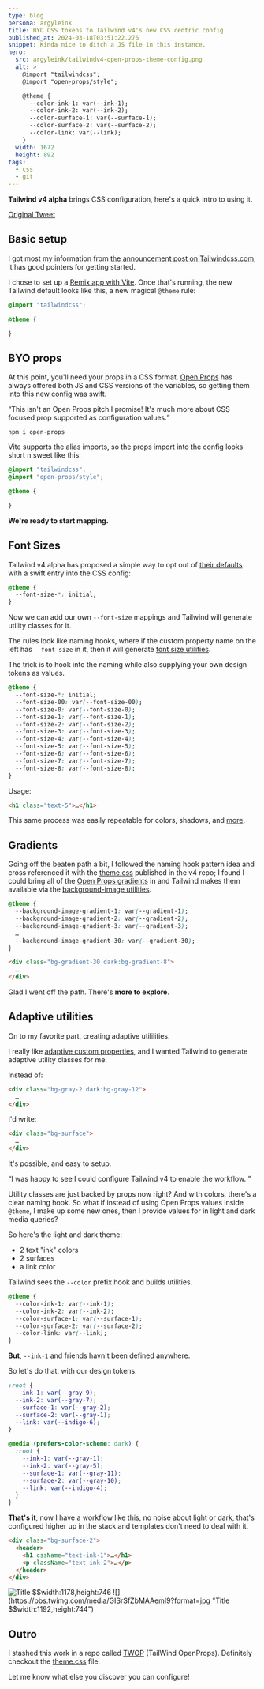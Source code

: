 ```yaml
---
type: blog
persona: argyleink
title: BYO CSS tokens to Tailwind v4's new CSS centric config
published_at: 2024-03-18T03:51:22.276
snippet: Kinda nice to ditch a JS file in this instance.
hero:
  src: argyleink/tailwindv4-open-props-theme-config.png
  alt: >
    @import "tailwindcss";
    @import "open-props/style";

    @theme {
      --color-ink-1: var(--ink-1);
      --color-ink-2: var(--ink-2);
      --color-surface-1: var(--surface-1);
      --color-surface-2: var(--surface-2);
      --color-link: var(--link);
    }
  width: 1672
  height: 892
tags: 
  - css
  - git
---
```


**Tailwind v4 alpha** brings CSS configuration, here's a quick intro to using it. 

[Original Tweet](https://x.com/argyleink/status/1766726636811256037?s=20)

## Basic setup

I got most my information from [the announcement post on Tailwindcss.com](https://tailwindcss.com/blog/tailwindcss-v4-alpha), it has good pointers for getting started.

I chose to set up a [Remix app with Vite](https://remix.run/docs/en/main/future/vite). Once that's running, the new Tailwind default looks like this, a new magical `@theme` rule:

```css
@import "tailwindcss";

@theme {

}
```

## BYO props

At this point, you'll need your props in a CSS format. [Open Props](https://open-props.style/) has always offered both JS and CSS versions of the variables, so getting them into this new config was swift.

<q>This isn't an Open Props pitch I promise! It's much more about CSS focused prop supported as configuration values.</q>

```shell
npm i open-props
```

Vite supports the alias imports, so the props import into the config looks short n sweet like this:

```css
@import "tailwindcss";
@import "open-props/style";

@theme {

}
```

**We're ready to start mapping.**

## Font Sizes

Tailwind v4 alpha has proposed a simple way to opt out of [their defaults](https://github.com/tailwindlabs/tailwindcss/blob/next/packages/tailwindcss/theme.css#L372) with a swift entry into the CSS config:

```css
@theme {
  --font-size-*: initial;
}
```

Now we can add our own `--font-size` mappings and Tailwind will generate utility classes for it. 

The rules look like naming hooks, where if the custom property name on the left has `--font-size` in it, then it will generate [font size utilities](https://tailwindcss.com/docs/font-size). 

The trick is to hook into the naming while also supplying your own design tokens as values.

```css
@theme {
  --font-size-*: initial;
  --font-size-00: var(--font-size-00);
  --font-size-0: var(--font-size-0);
  --font-size-1: var(--font-size-1);
  --font-size-2: var(--font-size-2);
  --font-size-3: var(--font-size-3);
  --font-size-4: var(--font-size-4);
  --font-size-5: var(--font-size-5);
  --font-size-6: var(--font-size-6);
  --font-size-7: var(--font-size-7);
  --font-size-8: var(--font-size-8);
}
```

Usage:

```html
<h1 class="text-5">…</h1>
```

This same process was easily repeatable for colors, shadows, and [more](https://github.com/argyleink/twop/blob/main/app/tailwind.css).

## Gradients

Going off the beaten path a bit, I followed the naming hook pattern idea and cross referenced it with the [theme.css](https://github.com/tailwindlabs/tailwindcss/blob/next/packages/tailwindcss/theme.css) published in the v4 repo; I found I could bring all of the [Open Props gradients](https://open-props.style/#gradients) in and Tailwind makes them available via the [background-image utilities](https://tailwindcss.com/docs/background-image).

```css
@theme {
  --background-image-gradient-1: var(--gradient-1);
  --background-image-gradient-2: var(--gradient-2);
  --background-image-gradient-3: var(--gradient-3);
  …
  --background-image-gradient-30: var(--gradient-30);
}
```

```html
<div class="bg-gradient-30 dark:bg-gradient-8">
  …
</div>
```

Glad I went off the path. There's **more to explore**.

## Adaptive utilities

On to my favorite part, creating adaptive utililities.

I really like [adaptive custom properties](http://localhost:3030/custom-prop-categories#3.-adaptive-props), and I wanted Tailwind to generate adaptive utility classes for me.

Instead of:
```html
<div class="bg-gray-2 dark:bg-gray-12">
  …
</div>
```

I'd write:
```html
<div class="bg-surface">
  …
</div>
```

It's possible, and easy to setup.

<q class="info">I was happy to see I could configure Tailwind v4 to enable the workflow. </q>

Utility classes are just backed by props now right? And with colors, there's a clear naming hook. So what if instead of using Open Props values inside `@theme`, I make up some new ones, then I provide values for in light and dark media queries?

So here's the light and dark theme: 
- 2 text "ink" colors
- 2 surfaces
- a link color 

Tailwind sees the `--color` prefix hook and builds utilities.

```css
@theme {
  --color-ink-1: var(--ink-1);
  --color-ink-2: var(--ink-2);
  --color-surface-1: var(--surface-1);
  --color-surface-2: var(--surface-2);
  --color-link: var(--link);
}
```

**But**, `--ink-1` and friends havn't been defined anywhere. 

So let's do that, with our design tokens. 

```css
:root {
  --ink-1: var(--gray-9);
  --ink-2: var(--gray-7);
  --surface-1: var(--gray-2);
  --surface-2: var(--gray-1);
  --link: var(--indigo-6);
}

@media (prefers-color-scheme: dark) {
  :root {
    --ink-1: var(--gray-1);
    --ink-2: var(--gray-5);
    --surface-1: var(--gray-11);
    --surface-2: var(--gray-10);
    --link: var(--indigo-4);
  }
}
```

**That's it**, now I have a workflow like this, no noise about light or dark, that's configured higher up in the stack and templates don't need to deal with it.

```html
<div class="bg-surface-2">
  <header>
    <h1 cssName="text-ink-1">…</h1>
    <p className="text-ink-2">…</p>
  </header>
</div>
```



![](https://pbs.twimg.com/media/GISrjchbAAAOZYH?format=jpg "Title $$width:1178,height:746")
![](https://pbs.twimg.com/media/GISrSfZbMAAemI9?format=jpg "Title $$width:1192,height:744")

## Outro

I stashed this work in a repo called [TWOP](https://github.com/argyleink/twop) (TailWind OpenProps). Definitely checkout the [theme.css](https://github.com/argyleink/twop/blob/main/app/tailwind.css) file. 

Let me know what else you discover you can configure!